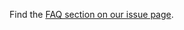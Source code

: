 Find the [FAQ section on our issue page](https://github.com/opensourceBIM/BIMserver/issues?q=label%3AFAQ+is%3Aclosed).